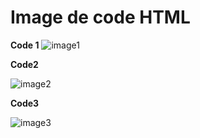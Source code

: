 
**Image de code HTML**
======================

**Code 1**
![image1](https://mdn.mozillademos.org/files/15495/html-code-search.png)




**Code2**


![image2](https://www.cssdebutant.com/include/images/code-HTML-conversion-code-XML.png)



**Code3**


![image3](https://www.pierre-giraud.com/html-css/cours-complet/imgs/code-html-page2-site-cv.png)
